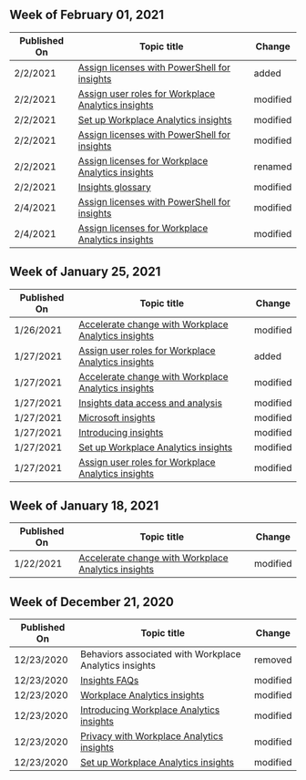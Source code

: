 <!-- This file is generated automatically each week. Changes made to this file will be overwritten.-->



## Week of February 01, 2021


| Published On |Topic title | Change |
|------|------------|--------|
| 2/2/2021 | [Assign licenses with PowerShell for insights](/workplace-analytics-insights/assign-licenses-pshell) | added |
| 2/2/2021 | [Assign user roles for Workplace Analytics insights](/workplace-analytics-insights/assign-roles) | modified |
| 2/2/2021 | [Set up Workplace Analytics insights](/workplace-analytics-insights/setup) | modified |
| 2/2/2021 | [Assign licenses with PowerShell for insights](/workplace-analytics-insights/assign-licenses-pshell) | modified |
| 2/2/2021 | [Assign licenses for Workplace Analytics insights](/workplace-analytics-insights/assign-licenses) | renamed |
| 2/2/2021 | [Insights glossary](/workplace-analytics-insights/glossary) | modified |
| 2/4/2021 | [Assign licenses with PowerShell for insights](/workplace-analytics-insights/assign-licenses-pshell) | modified |
| 2/4/2021 | [Assign licenses for Workplace Analytics insights](/workplace-analytics-insights/assign-licenses) | modified |


## Week of January 25, 2021


| Published On |Topic title | Change |
|------|------------|--------|
| 1/26/2021 | [Accelerate change with Workplace Analytics insights](/workplace-analytics-insights/accelerate-change) | modified |
| 1/27/2021 | [Assign user roles for Workplace Analytics insights](/workplace-analytics-insights/assign-roles) | added |
| 1/27/2021 | [Accelerate change with Workplace Analytics insights](/workplace-analytics-insights/accelerate-change) | modified |
| 1/27/2021 | [Insights data access and analysis](/workplace-analytics-insights/data-analysis) | modified |
| 1/27/2021 | [Microsoft insights](/workplace-analytics-insights/index) | modified |
| 1/27/2021 | [Introducing insights](/workplace-analytics-insights/intro) | modified |
| 1/27/2021 | [Set up Workplace Analytics insights](/workplace-analytics-insights/setup) | modified |
| 1/27/2021 | [Assign user roles for Workplace Analytics insights](/workplace-analytics-insights/assign-roles) | modified |


## Week of January 18, 2021


| Published On |Topic title | Change |
|------|------------|--------|
| 1/22/2021 | [Accelerate change with Workplace Analytics insights](/workplace-analytics-insights/accelerate-change) | modified |


## Week of December 21, 2020


| Published On |Topic title | Change |
|------|------------|--------|
| 12/23/2020 | Behaviors associated with Workplace Analytics insights | removed |
| 12/23/2020 | [Insights FAQs](/workplaceanalyticsinsights/faqs) | modified |
| 12/23/2020 | [Workplace Analytics insights](/workplaceanalyticsinsights/index) | modified |
| 12/23/2020 | [Introducing Workplace Analytics insights](/workplaceanalyticsinsights/intro) | modified |
| 12/23/2020 | [Privacy with Workplace Analytics insights](/workplaceanalyticsinsights/privacy) | modified |
| 12/23/2020 | [Set up Workplace Analytics insights](/workplaceanalyticsinsights/setup) | modified |
